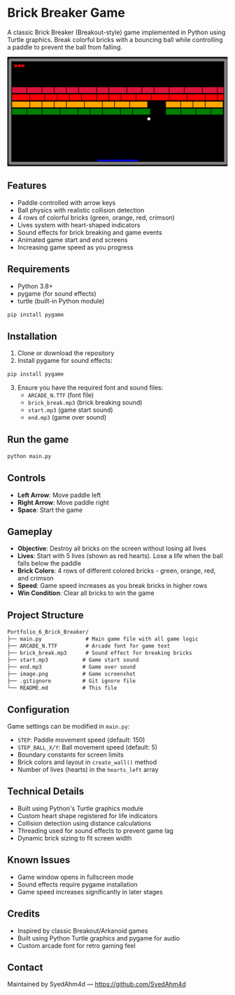 # Brick Breaker Game

A classic Brick Breaker (Breakout-style) game implemented in Python using Turtle graphics. Break colorful bricks with a bouncing ball while controlling a paddle to prevent the ball from falling.

![Game Screenshot](image.png)

## Features
- Paddle controlled with arrow keys
- Ball physics with realistic collision detection
- 4 rows of colorful bricks (green, orange, red, crimson)
- Lives system with heart-shaped indicators
- Sound effects for brick breaking and game events
- Animated game start and end screens
- Increasing game speed as you progress

## Requirements
- Python 3.8+
- pygame (for sound effects)
- turtle (built-in Python module)

```bash
pip install pygame
```

## Installation

1. Clone or download the repository
2. Install pygame for sound effects:
```bash
pip install pygame
```
3. Ensure you have the required font and sound files:
   - `ARCADE_N.TTF` (font file)
   - `brick_break.mp3` (brick breaking sound)
   - `start.mp3` (game start sound)
   - `end.mp3` (game over sound)

## Run the game

```bash
python main.py
```

## Controls
- **Left Arrow**: Move paddle left
- **Right Arrow**: Move paddle right
- **Space**: Start the game

## Gameplay
- **Objective**: Destroy all bricks on the screen without losing all lives
- **Lives**: Start with 5 lives (shown as red hearts). Lose a life when the ball falls below the paddle
- **Brick Colors**: 4 rows of different colored bricks - green, orange, red, and crimson
- **Speed**: Game speed increases as you break bricks in higher rows
- **Win Condition**: Clear all bricks to win the game

## Project Structure

```
Portfolio_6_Brick_Breaker/
├── main.py              # Main game file with all game logic
├── ARCADE_N.TTF         # Arcade font for game text
├── brick_break.mp3      # Sound effect for breaking bricks
├── start.mp3           # Game start sound
├── end.mp3             # Game over sound
├── image.png           # Game screenshot
├── .gitignore          # Git ignore file
└── README.md           # This file
```

## Configuration
Game settings can be modified in `main.py`:
- `STEP`: Paddle movement speed (default: 150)
- `STEP_BALL_X/Y`: Ball movement speed (default: 5)
- Boundary constants for screen limits
- Brick colors and layout in `create_wall()` method
- Number of lives (hearts) in the `hearts_left` array

## Technical Details
- Built using Python's Turtle graphics module
- Custom heart shape registered for life indicators
- Collision detection using distance calculations
- Threading used for sound effects to prevent game lag
- Dynamic brick sizing to fit screen width

## Known Issues
- Game window opens in fullscreen mode
- Sound effects require pygame installation
- Game speed increases significantly in later stages

## Credits
- Inspired by classic Breakout/Arkanoid games
- Built using Python Turtle graphics and pygame for audio
- Custom arcade font for retro gaming feel

## Contact
Maintained by SyedAhm4d — https://github.com/SyedAhm4d
